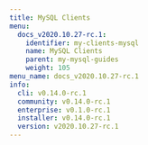 ```yaml
---
title: MySQL Clients
menu:
  docs_v2020.10.27-rc.1:
    identifier: my-clients-mysql
    name: MySQL Clients
    parent: my-mysql-guides
    weight: 105
menu_name: docs_v2020.10.27-rc.1
info:
  cli: v0.14.0-rc.1
  community: v0.14.0-rc.1
  enterprise: v0.1.0-rc.1
  installer: v0.14.0-rc.1
  version: v2020.10.27-rc.1
---
```


